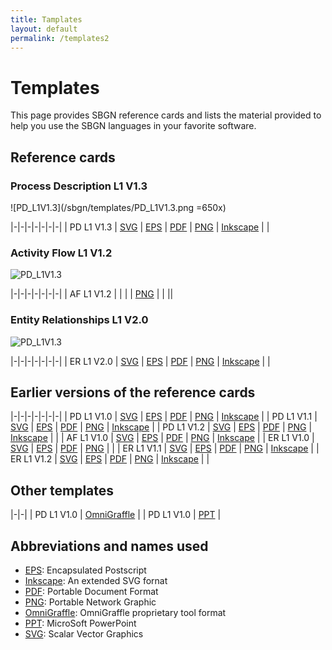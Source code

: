 ```yaml
---
title: Tamplates
layout: default
permalink: /templates2
---
```


# Templates

This page provides SBGN reference cards and lists the material provided to help you use the SBGN languages in your favorite software.  

## Reference cards

### Process Description L1 V1.3

![PD_L1V1.3](/sbgn/templates/PD_L1V1.3.png =650x)

|-|-|-|-|-|-|-|
| PD L1 V1.3 | [SVG](https://cdn.rawgit.com/sbgn/process-descriptions/b2904462d11bd8d65e9c7a1318d95d468048cb50/templates/PD_L1V1.3.svg)                              | [EPS](https://raw.githubusercontent.com/sbgn/process-descriptions/b2904462d11bd8d65e9c7a1318d95d468048cb50/templates/PD_L1V1.3.eps)                              | [PDF](https://raw.githubusercontent.com/sbgn/process-descriptions/b2904462d11bd8d65e9c7a1318d95d468048cb50/templates/PD_L1V1.3.pdf)                              | [PNG](/sbgn/templates/PD_L1V1.3.png)                              | [Inkscape](https://cdn.rawgit.com/sbgn/process-descriptions/b2904462d11bd8d65e9c7a1318d95d468048cb50/templates/PD_L1V1.3-Inkscape.svg)                              |                                                                                                                  |

### Activity Flow L1 V1.2

![PD_L1V1.3](/sbgn/templates/AF_L1V1.2.png)

|-|-|-|-|-|-|-|
| AF L1 V1.2 |                    |                    |                    | [PNG](https://raw.githubusercontent.com/sbgn/activity-flows/ba30544ba494f76a7177b06bb6516be9ff29fc18/images/refcard.png)                   |                    |                                                                                                                  ||

### Entity Relationships L1 V2.0

![PD_L1V1.3](/sbgn/templates/ER_L1V2.png)

|-|-|-|-|-|-|-|
| ER L1 V2.0 | [SVG](https://cdn.rawgit.com/sbgn/entity-relationships/dd05b6ff66fd008c48f810c34f2b414aea01ea5e/templates/ER_L1V2.svg)                   | [EPS](https://raw.githubusercontent.com/sbgn/entity-relationships/dd05b6ff66fd008c48f810c34f2b414aea01ea5e/templates/ER_L1V2.eps)                   | [PDF](https://raw.githubusercontent.com/sbgn/entity-relationships/dd05b6ff66fd008c48f810c34f2b414aea01ea5e/templates/ER_L1V2.pdf)                   | [PNG](https://raw.githubusercontent.com/sbgn/entity-relationships/dd05b6ff66fd008c48f810c34f2b414aea01ea5e/templates/ER_L1V2.png)                   | [Inkscape](https://cdn.rawgit.com/sbgn/entity-relationships/dd05b6ff66fd008c48f810c34f2b414aea01ea5e/templates/ER_L1V2-Inkscape.svg)                   |                                                                                                                  |

## Earlier versions of the reference cards

|-|-|-|-|-|-|-|
| PD L1 V1.0 | [SVG](https://cdn.rawgit.com/sbgn/process-descriptions/Level1.1/templates/PD_L1V1.0.svg)                            | [EPS](https://raw.githubusercontent.com/sbgn/process-descriptions/Level1.1/templates/PD_L1V1.0.eps)                            | [PDF](https://raw.githubusercontent.com/sbgn/process-descriptions/Level1.1/templates/PD_L1V1.0.pdf)                            | [PNG](https://raw.githubusercontent.com/sbgn/process-descriptions/Level1.1/templates/PD_L1V1.0.png)                            | [Inkscape](https://cdn.rawgit.com/sbgn/process-descriptions/Level1.1/templates/PD_L1V1.0-Inkscape.svg)                            | 
| PD L1 V1.1 | [SVG](https://cdn.rawgit.com/sbgn/process-descriptions/10dcc111463609818a6b6bc191f8aa8abe1f7bb0/templates/PD_L1V1.1.svg)                              | [EPS](https://raw.githubusercontent.com/sbgn/process-descriptions/10dcc111463609818a6b6bc191f8aa8abe1f7bb0/templates/PD_L1V1.1.eps)                              | [PDF](https://raw.githubusercontent.com/sbgn/process-descriptions/10dcc111463609818a6b6bc191f8aa8abe1f7bb0/templates/PD_L1V1.1.pdf)                              | [PNG](https://raw.githubusercontent.com/sbgn/process-descriptions/10dcc111463609818a6b6bc191f8aa8abe1f7bb0/templates/PD_L1V1.1.png)                              | [Inkscape](https://cdn.rawgit.com/sbgn/process-descriptions/10dcc111463609818a6b6bc191f8aa8abe1f7bb0/templates/PD_L1V1.1-Inkscape.svg)                              | 
| PD L1 V1.2 | [SVG](https://cdn.rawgit.com/sbgn/process-descriptions/95cabd5716867f969fa6c0b5aceb9f10238bd306/templates/PD_L1V1.2.svg)                              | [EPS](https://raw.githubusercontent.com/sbgn/process-descriptions/95cabd5716867f969fa6c0b5aceb9f10238bd306/templates/PD_L1V1.2.eps)                              | [PDF](https://raw.githubusercontent.com/sbgn/process-descriptions/95cabd5716867f969fa6c0b5aceb9f10238bd306/templates/PD_L1V1.2.pdf)                              | [PNG](https://raw.githubusercontent.com/sbgn/process-descriptions/95cabd5716867f969fa6c0b5aceb9f10238bd306/templates/PD_L1V1.2.png)                              | [Inkscape](https://cdn.rawgit.com/sbgn/process-descriptions/95cabd5716867f969fa6c0b5aceb9f10238bd306/templates/PD_L1V1.2-Inkscape.svg)                              |                                                                                                                  |
| AF L1 V1.0 | [SVG](https://cdn.rawgit.com/sbgn/activity-flows/c57ed0b66fdb0e83ac033d0850b7e96e06b33b08/templates/AF_L1V1.0.svg)                                | [EPS](https://raw.githubusercontent.com/sbgn/activity-flows/c57ed0b66fdb0e83ac033d0850b7e96e06b33b08/templates/AF_L1V1.0.eps)                                | [PDF](https://raw.githubusercontent.com/sbgn/activity-flows/c57ed0b66fdb0e83ac033d0850b7e96e06b33b08/templates/AF_L1V1.0.pdf)                                | [PNG](https://raw.githubusercontent.com/sbgn/activity-flows/c57ed0b66fdb0e83ac033d0850b7e96e06b33b08/templates/AF_L1V1.0.png)                                | [Inkscape](https://cdn.rawgit.com/sbgn/activity-flows/c57ed0b66fdb0e83ac033d0850b7e96e06b33b08/templates/AF_L1V1.0-Inkscape.svg)                                |
| ER L1 V1.0 | [SVG](https://cdn.rawgit.com/sbgn/entity-relationships/3583a97a5787614561203f84f16fb2d38bf95356/templates/ER_L1V1.0.svg)                        | [EPS](https://raw.githubusercontent.com/sbgn/entity-relationships/3583a97a5787614561203f84f16fb2d38bf95356/templates/ER_L1V1.0.eps)                        | [PDF](https://raw.githubusercontent.com/sbgn/entity-relationships/3583a97a5787614561203f84f16fb2d38bf95356/templates/ER_L1V1.0.pdf)                        | [PNG](https://raw.githubusercontent.com/sbgn/entity-relationships/3583a97a5787614561203f84f16fb2d38bf95356/templates/ER_L1V1.0.png)                        |                         | 
| ER L1 V1.1 | [SVG](https://cdn.rawgit.com/sbgn/entity-relationships/62944e1f8271444956abf2cfd105b39bb677503d/templates/ER_L1V1.2.svg) | [EPS](https://raw.githubusercontent.com/sbgn/entity-relationships/0e5b331cc7e05fe9af028c57c214b26ba08fc97a/templates/ER_L1V1.1.eps) | [PDF](https://raw.githubusercontent.com/sbgn/entity-relationships/0e5b331cc7e05fe9af028c57c214b26ba08fc97a/templates/ER_L1V1.1.pdf) | [PNG](https://raw.githubusercontent.com/sbgn/entity-relationships/0e5b331cc7e05fe9af028c57c214b26ba08fc97a/templates/ER_L1V1.1.png) | [Inkscape](https://cdn.rawgit.com/sbgn/entity-relationships/0e5b331cc7e05fe9af028c57c214b26ba08fc97a/templates/ER_L1V1.1-Inkscape.svg) |
| ER L1 V1.2 | [SVG](https://cdn.rawgit.com/sbgn/entity-relationships/62944e1f8271444956abf2cfd105b39bb677503d/templates/ER_L1V1.2.svg)                   | [EPS](https://raw.githubusercontent.com/sbgn/entity-relationships/62944e1f8271444956abf2cfd105b39bb677503d/templates/ER_L1V1.2.eps)                   | [PDF](https://raw.githubusercontent.com/sbgn/entity-relationships/62944e1f8271444956abf2cfd105b39bb677503d/templates/ER_L1V1.2.pdf)                   | [PNG](https://raw.githubusercontent.com/sbgn/entity-relationships/62944e1f8271444956abf2cfd105b39bb677503d/templates/ER_L1V1.2.png)                   | [Inkscape](https://cdn.rawgit.com/sbgn/entity-relationships/62944e1f8271444956abf2cfd105b39bb677503d/templates/ER_L1V1.2-Inkscape.svg)                   |                                                                                                                  |


## Other templates

|-|-|
| PD L1 V1.0 | [OmniGraffle](https://raw.githubusercontent.com/sbgn/process-descriptions/Level1.1/templates/PD_L1V1.0-OmniGraffle.gstencil) |
| PD L1 V1.0 | [PPT](https://raw.githubusercontent.com/sbgn/process-descriptions/10dcc111463609818a6b6bc191f8aa8abe1f7bb0/PD_L1V1.1.ppt) |


## Abbreviations and names used

-   [EPS](http://en.wikipedia.org/wiki/Encapsulated_postscript): Encapsulated Postscript
-   [Inkscape](http://www.inkscape.org): An extended SVG fornat
-   [PDF](http://en.wikipedia.org/wiki/PDF): Portable Document Format
-   [PNG](http://en.wikipedia.org/wiki/Portable_Network_Graphics): Portable Network Graphic
-   [OmniGraffle](http://www.omnigroup.com/applications/OmniGraffle/): OmniGraffle proprietary tool format
-   [PPT](http://office.microsoft.com/powerpoint): MicroSoft PowerPoint
-   [SVG](http://en.wikipedia.org/wiki/Scalar_Vector_Graphics): Scalar Vector Graphics
